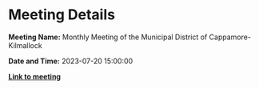 # Meeting Details

**Meeting Name:** Monthly Meeting of the Municipal District of Cappamore-Kilmallock

**Date and Time:** 2023-07-20 15:00:00

**<a href="https://www.limerick.ie/council/whats-on/monthly-meeting-of-the-municipal-district-of-cappamore-kilmallock-5" target="_blank">Link to meeting</a>**
